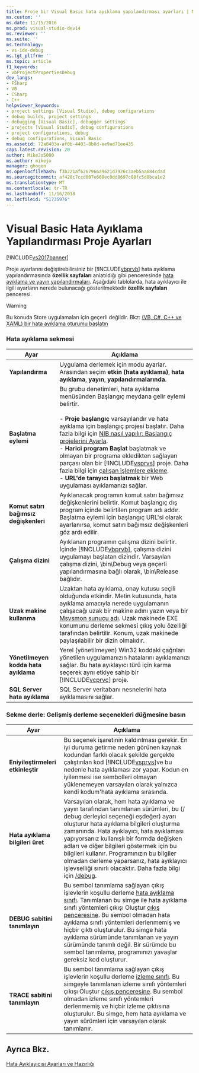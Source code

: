```yaml
---
title: Proje bir Visual Basic hata ayıklama yapılandırması ayarları | Microsoft Docs
ms.custom: ''
ms.date: 11/15/2016
ms.prod: visual-studio-dev14
ms.reviewer: ''
ms.suite: ''
ms.technology:
- vs-ide-debug
ms.tgt_pltfrm: ''
ms.topic: article
f1_keywords:
- vbProjectPropertiesDebug
dev_langs:
- FSharp
- VB
- CSharp
- C++
helpviewer_keywords:
- project settings [Visual Studio], debug configurations
- debug builds, project settings
- debugging [Visual Basic], debugger settings
- projects [Visual Studio], debug configurations
- project configurations, debug
- debug configurations, Visual Basic
ms.assetid: 72a8483a-af0b-4403-8b0d-ee9ad71ee435
caps.latest.revision: 20
author: MikeJo5000
ms.author: mikejo
manager: ghogen
ms.openlocfilehash: f3b221af6267966a9621d7926c3aeb5aa684cdad
ms.sourcegitcommit: af428c7ccd007e668ec0dd8697c88fc5d8bca1e2
ms.translationtype: MT
ms.contentlocale: tr-TR
ms.lasthandoff: 11/16/2018
ms.locfileid: "51735976"
---
```

# <a name="project-settings-for-a-visual-basic-debug-configuration"></a>Visual Basic Hata Ayıklama Yapılandırması Proje Ayarları
[!INCLUDE[vs2017banner](../includes/vs2017banner.md)]

Proje ayarlarını değiştirebilirsiniz bir [!INCLUDE[vbprvb](../includes/vbprvb-md.md)] hata ayıklama yapılandırmasında **özellik sayfaları** anlatıldığı gibi penceresinde [hata ayıklama ve yayın yapılandırmaları](../debugger/how-to-set-debug-and-release-configurations.md). Aşağıdaki tablolarda, hata ayıklayıcı ile ilgili ayarların nerede bulunacağı gösterilmektedir **özellik sayfaları** penceresi.  
  
> [!WARNING]
>  Bu konuda Store uygulamaları için geçerli değildir. Bkz: [(VB, C#, C++ ve XAML) bir hata ayıklama oturumu başlatın](../debugger/start-a-debugging-session-for-a-store-app-in-visual-studio-vb-csharp-cpp-and-xaml.md)  
  
### <a name="debug-tab"></a>Hata ayıklama sekmesi  
  
|Ayar|Açıklama|  
|-------------|-----------------|  
|**Yapılandırma**|Uygulama derlemek için modu ayarlar. Arasından seçim **etkin (hata ayıklama)**, **hata ayıklama**, **yayın**, **yapılandırmalarında**.|  
|**Başlatma eylemi**|Bu grubu denetimleri, hata ayıklama menüsünden Başlangıç meydana gelir eylemi belirtir.<br /><br /> -   **Proje başlangıç** varsayılandır ve hata ayıklama için başlangıç projesi başlatır. Daha fazla bilgi için [NIB nasıl yapılır: Başlangıç projelerini Ayarla](http://msdn.microsoft.com/en-us/31465836-0911-48db-a5d9-e456b635e970).<br />-   **Harici program Başlat** başlatmak ve olmayan bir programa ekledikten sağlayan parçası olan bir [!INCLUDE[vsprvs](../includes/vsprvs-md.md)] proje. Daha fazla bilgi için [çalışan işlemlere ekleme](../debugger/attach-to-running-processes-with-the-visual-studio-debugger.md).<br />-   **URL'de tarayıcı başlatmak** bir Web uygulaması ayıklamanızı sağlar.|  
|**Komut satırı bağımsız değişkenleri**|Ayıklanacak programın komut satırı bağımsız değişkenlerini belirtir. Komut başlangıç dış program içinde belirtilen program adı addır. Başlatma eylemi için başlangıç URL'si olarak ayarlanırsa, komut satırı bağımsız değişkenleri göz ardı edilir.|  
|**Çalışma dizini**|Ayıklanan programın çalışma dizini belirtir. İçinde [!INCLUDE[vbprvb](../includes/vbprvb-md.md)], çalışma dizini uygulamayı başlatan dizindir. Varsayılan çalışma dizini, \bin\Debug veya geçerli yapılandırmasına bağlı olarak, \bin\Release bağlıdır.|  
|**Uzak makine kullanma**|Uzaktan hata ayıklama, onay kutusu seçili olduğunda etkindir. Metin kutusunda, hata ayıklama amacıyla nerede uygulamanın çalışacağı uzak bir makine adını yazın veya bir [Msvsmon sunucu adı](http://msdn.microsoft.com/library/55b60ce7-834b-4e83-a10e-fe4248260a4c). Uzak makinede EXE konumunu derleme sekmesi çıkış yolu özelliği tarafından belirtilir. Konum, uzak makinede paylaşılabilir bir dizin olmalıdır.|  
|**Yönetilmeyen kodda hata ayıklama**|Yerel (yönetilmeyen) Win32 koddaki çağrıları yönetilen uygulamanızın hatalarını ayıklamanızı sağlar. Bu hata ayıklayıcı türü için karma seçerek aynı etkiye sahip bir [!INCLUDE[vcprvc](../includes/vcprvc-md.md)] proje.|  
|**SQL Server hata ayıklama**|SQL Server veritabanı nesnelerini hata ayıklamasını sağlar.|  
  
### <a name="compile-tab-press-advanced-compile-options-button"></a>Sekme derle: Gelişmiş derleme seçenekleri düğmesine basın  
  
|Ayar|Açıklama|  
|-------------|-----------------|  
|**Eniyileştirmeleri etkinleştir**|Bu seçenek işaretinin kaldırılması gerekir. En iyi duruma getirme neden görünen kaynak kodundan farklı olacak şekilde gerçekte çalıştırılan kod [!INCLUDE[vsprvs](../includes/vsprvs-md.md)]ve bu nedenle hata ayıklaması zor yapar. Kodun en iyilenmesi ise sembolleri olmayan yüklenemeyen varsayılan olarak yalnızca kendi kodum'hata ayıklama sırasında.|  
|**Hata ayıklama bilgileri üret**|Varsayılan olarak, hem hata ayıklama ve yayın tarafından tanımlanan sürümleri, bu (/ debug derleyici seçeneği eşdeğer) ayarı oluşturur hata ayıklama bilgileri oluşturma zamanında. Hata ayıklayıcı, hata ayıklaması yapıyorsanız kullanışlı bir formda değişken adları ve diğer bilgileri göstermek için bu bilgileri kullanır. Programınızın bu bilgiler olmadan derleme yaparsanız, hata ayıklayıcı işlevselliği sınırlı olacaktır. Daha fazla bilgi için [/debug](http://msdn.microsoft.com/library/c2b0bea5-1d5e-499f-9bd5-4f6c6b715ea2).|  
|**DEBUG sabitini tanımlayın**|Bu sembol tanımlama sağlayan çıkış işlevlerin koşullu derleme [hata ayıklama sınıfı](https://msdn.microsoft.com/library/system.diagnostics.debug.aspx). Tanımlanan bu simge ile hata ayıklama sınıfı yöntemleri çıkışı Oluştur [çıkış penceresine](../ide/reference/output-window.md). Bu sembol olmadan hata ayıklama sınıfı yöntemleri derlenmemiş ve hiçbir çıktı oluşturulur. Bu simge hata ayıklama sürümünde tanımlanan ve yayın sürümünde tanımlı değil. Bir sürümde bu sembol tanımlama, programınızı yavaşlar gereksiz kod oluşturur.|  
|**TRACE sabitini tanımlayın**|Bu sembol tanımlama sağlayan çıkış işlevlerin koşullu derleme [izleme sınıfı](https://msdn.microsoft.com/library/system.diagnostics.trace.aspx). Bu simgeyle tanımlanan izleme sınıfı yöntemleri çıkışı Oluştur [çıkış penceresine](../ide/reference/output-window.md). Bu sembol olmadan izleme sınıfı yöntemleri derlenmemiş ve hiçbir izleme çıktısına oluşturulur. Bu simge, hem hata ayıklama ve yayın sürümleri için varsayılan olarak tanımlanır.|  
  
## <a name="see-also"></a>Ayrıca Bkz.  
 [Hata Ayıklayıcısı Ayarları ve Hazırlığı](../debugger/debugger-settings-and-preparation.md)



